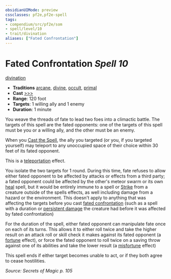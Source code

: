```yaml
---
obsidianUIMode: preview
cssclasses: pf2e,pf2e-spell
tags:
- compendium/src/pf2e/som
- spell/level/10
- trait/divination
aliases: ["Fated Confrontation"]
---
```

# Fated Confrontation *Spell 10*   
[divination](rules/traits/divination.md "Divination School Trait")  

- **Traditions** [arcane](rules/traits/arcane.md "Arcane Tradition Trait"), [divine](rules/traits/divine.md "Divine Tradition Trait"), [occult](rules/traits/occult.md "Occult Tradition Trait"), [primal](rules/traits/primal.md "Primal Tradition Trait")
- **Cast** [>>>](rules/core-rulebook/chapter-9-playing-the-game.md#Actions "Three-Action") 
- **Range**: 120 foot
- **Targets**: 1 willing ally and 1 enemy
- **Duration**: 1 minute

You weave the threads of fate to lead two foes into a climactic battle. The targets of this spell are the fated opponents: one of the targets of this spell must be you or a willing ally, and the other must be an enemy.

When you [Cast the Spell](rules/actions/cast-a-spell.md), the ally you targeted (or you, if you targeted yourself) may teleport to any unoccupied space of their choice within 30 feet of its fated opponent.

This is a [teleportation](rules/traits/teleportation.md "Teleportation Effect Trait") effect.

You isolate the two targets for 1 round. During this time, fate refuses to allow either fated opponent to be affected by attacks or effects from a third party; a fated opponent could be affected by the other's meteor swarm or its own [heal](compendium/spells/heal.md) spell, but it would be entirely immune to a spell or [Strike](rules/actions/strike.md) from a creature outside of the spells effects, as well including damage from a hazard or the environment. This doesn't apply to anything that was affecting the targets before you cast [fated confrontation](compendium/spells/fated-confrontation-som.md) (such as a spell with a duration or [persistent damage](rules/conditions.md#Persistent%20Damage) the creature had before it was affected by fated confrontation)

For the duration of the spell, either fated opponent can manipulate fate once on each of its turns. This allows it to either roll twice and take the higher result on an attack roll or skill check it makes against its fated opponent (a [fortune](rules/traits/fortune.md "Fortune Effect Trait") effect), or force the fated opponent to roll twice on a saving throw against one of its abilities and take the lower result (a [misfortune](rules/traits/misfortune.md "Misfortune Effect Trait") effect)

This spell ends if either target becomes unable to act, or if they both agree to cease hostilities.

*Source: Secrets of Magic p. 105*